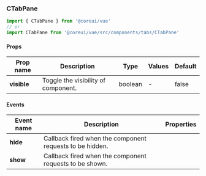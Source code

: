 ### CTabPane

```jsx
import { CTabPane } from '@coreui/vue'
// or
import CTabPane from '@coreui/vue/src/components/tabs/CTabPane'
```

#### Props

| Prop name   | Description                         | Type    | Values | Default |
| ----------- | ----------------------------------- | ------- | ------ | ------- |
| **visible** | Toggle the visibility of component. | boolean | -      | false   |

#### Events

| Event name | Description                                              | Properties |
| ---------- | -------------------------------------------------------- | ---------- |
| **hide**   | Callback fired when the component requests to be hidden. |
| **show**   | Callback fired when the component requests to be shown.  |
